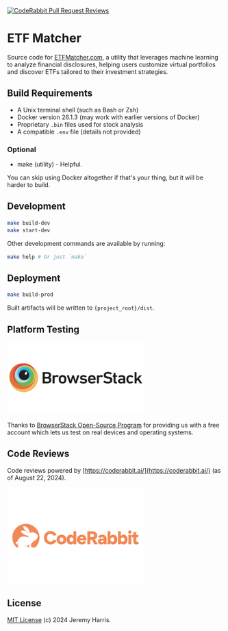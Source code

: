 [![CodeRabbit Pull Request Reviews](https://img.shields.io/coderabbit/prs/github/jzombie/etf-matcher)](https://github.com/jzombie/etf-matcher/pulls?q=is%3Apr+is%3Aclosed)

# ETF Matcher

Source code for [ETFMatcher.com](https://etfmatcher.com), a utility that leverages machine learning to analyze financial disclosures, helping users customize virtual portfolios and discover ETFs tailored to their investment strategies.

## Build Requirements

- A Unix terminal shell (such as Bash or Zsh)
- Docker version 26.1.3 (may work with earlier versions of Docker)
- Proprietary `.bin` files used for stock analysis
- A compatible `.env` file (details not provided)

### Optional

- make (utility) - Helpful.

You can skip using Docker altogether if that's your thing, but it will be harder to build.

## Development

```bash
make build-dev
make start-dev
```

Other development commands are available by running:

```bash
make help # Or just `make`
```

## Deployment

```bash
make build-prod
```

Built artifacts will be written to `{project_root}/dist`.

## Platform Testing

<a href="https://www.browserstack.com" target="_blank"><img src="src/assets/vendor/browserstack-logo-600x315.png" alt="BrowserStack" width="320"></a>

Thanks to [BrowserStack Open-Source Program](https://www.browserstack.com/open-source) for providing us with a free account which lets us test on real devices and operating systems.

## Code Reviews

Code reviews powered by [https://coderabbit.ai/](https://coderabbit.ai/) (as of August 22, 2024).

<a href="https://coderabbit.ai" target="_blank"><img src="src/assets/vendor/coderabbit-logo.svg" alt="CodeRabbit" width="320"></a>

## License

[MIT License](LICENSE) (c) 2024 Jeremy Harris.
